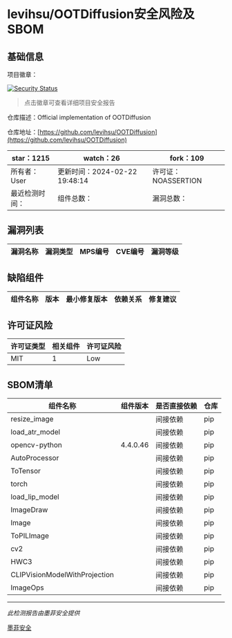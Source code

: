 # levihsu/OOTDiffusion安全风险及SBOM

## 基础信息

项目徽章：

[![Security Status](https://www.murphysec.com/platform3/v31/badge/1760730927396478976.svg)](https://www.murphysec.com/console/report/1760730905477046272/1760730927396478976)

> 点击徽章可查看详细项目安全报告

仓库描述：Official implementation of OOTDiffusion

仓库地址：[https://github.com/levihsu/OOTDiffusion](https://github.com/levihsu/OOTDiffusion)

| star：1215 | watch：26 | fork：109 |
| ----------- | -------------- | ------------ |
| 所有者：User | 更新时间：2024-02-22 19:48:14 | 许可证：NOASSERTION |
| 最近检测时间： | 组件总数： | 漏洞总数： |




## 漏洞列表

| 漏洞名称 | 漏洞类型 | MPS编号 | CVE编号 | 漏洞等级 |
| ------- | ------ | ------- | ------ | ----- |





## 缺陷组件

| 组件名称 | 版本 | 最小修复版本 | 依赖关系 | 修复建议 |
| -------- | ---- | ------------ | -------- | -------- |





## 许可证风险

| 许可证类型 | 相关组件 | 许可证风险 |
| ---------- | -------- | ---------- |
|MIT|1|Low|




## SBOM清单

| 组件名称 | 组件版本 | 是否直接依赖 | 仓库 |
| -------- | -------- | ------------ | ---- |
|resize_image||间接依赖|pip|
|load_atr_model||间接依赖|pip|
|opencv-python|4.4.0.46|间接依赖|pip|
|AutoProcessor||间接依赖|pip|
|ToTensor||间接依赖|pip|
|torch||间接依赖|pip|
|load_lip_model||间接依赖|pip|
|ImageDraw||间接依赖|pip|
|Image||间接依赖|pip|
|ToPILImage||间接依赖|pip|
|cv2||间接依赖|pip|
|HWC3||间接依赖|pip|
|CLIPVisionModelWithProjection||间接依赖|pip|
|ImageOps||间接依赖|pip|


------

*此检测报告由墨菲安全提供*

[墨菲安全](www.murphysec.com)